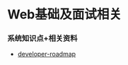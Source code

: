 # Web基础及面试相关

### 系统知识点+相关资料

* [developer-roadmap](https://github.com/kamranahmedse/developer-roadmap)